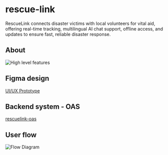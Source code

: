 # rescue-link

RescueLink connects disaster victims with local volunteers for vital aid, offering real-time tracking, multilingual AI chat support, offline access, and updates to ensure fast, reliable disaster response.

## About

![High level features](https://github.com/user-attachments/assets/1626eecf-ace9-4025-9909-fbe9f1a4afd1)

## Figma design
[UI/UX Prototype](https://www.figma.com/proto/jfQxt9NVzPRNsVsTEFH8Ea/Rescue-Link?node-id=4-2&node-type=canvas&t=M6MMIH3TzZRwkUy9-1&scaling=scale-down&content-scaling=fixed&page-id=0%3A1&starting-point-node-id=4%3A2)

## Backend system - OAS
[rescuelink-oas](https://naveen-oops.github.io/rescue-link/)

## User flow

![Flow Diagram](https://github.com/user-attachments/assets/83216396-19ce-4c7a-8aea-ee13578775b2)
